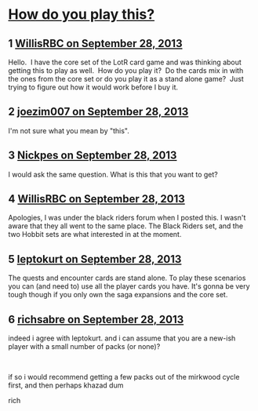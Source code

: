 # [How do you play this?](https://community.fantasyflightgames.com/topic/91157-how-do-you-play-this/)

## 1 [WillisRBC on September 28, 2013](https://community.fantasyflightgames.com/topic/91157-how-do-you-play-this/?do=findComment&comment=876789)

Hello.  I have the core set of the LotR card game and was thinking about getting this to play as well.  How do you play it?  Do the cards mix in with the ones from the core set or do you play it as a stand alone game?  Just trying to figure out how it would work before I buy it.

## 2 [joezim007 on September 28, 2013](https://community.fantasyflightgames.com/topic/91157-how-do-you-play-this/?do=findComment&comment=876798)

I'm not sure what you mean by "this".

## 3 [Nickpes on September 28, 2013](https://community.fantasyflightgames.com/topic/91157-how-do-you-play-this/?do=findComment&comment=876870)

I would ask the same question. What is this that you want to get?

## 4 [WillisRBC on September 28, 2013](https://community.fantasyflightgames.com/topic/91157-how-do-you-play-this/?do=findComment&comment=876914)

Apologies, I was under the black riders forum when I posted this. I wasn't aware that they all went to the same place. The Black Riders set, and the two Hobbit sets are what interested in at the moment.

## 5 [leptokurt on September 28, 2013](https://community.fantasyflightgames.com/topic/91157-how-do-you-play-this/?do=findComment&comment=876920)

The quests and encounter cards are stand alone. To play these scenarios you can (and need to) use all the player cards you have. It's gonna be very tough though if you only own the saga expansions and the core set.

## 6 [richsabre on September 28, 2013](https://community.fantasyflightgames.com/topic/91157-how-do-you-play-this/?do=findComment&comment=876925)

indeed i agree with leptokurt. and i can assume that you are a new-ish player with a small number of packs (or none)?

 

if so i would recommend getting a few packs out of the mirkwood cycle first, and then perhaps khazad dum

rich

